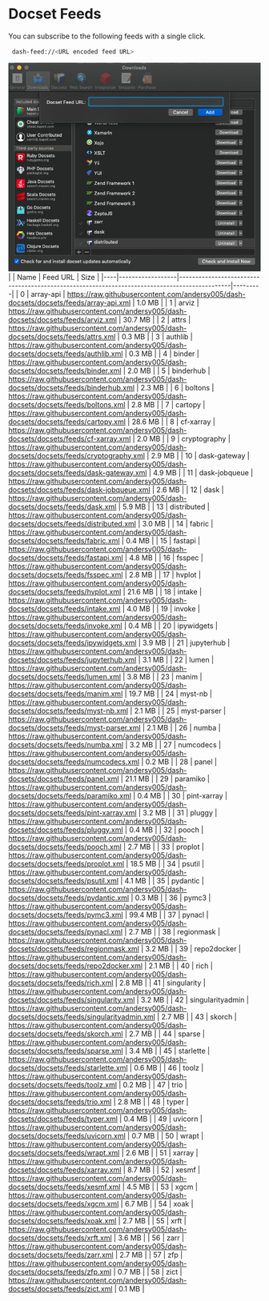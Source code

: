 # Docset Feeds

You can subscribe to the following feeds with a single click.

```bash
 dash-feed://<URL encoded feed URL>
```


![dash-docsets](https://github.com/andersy005/dash-docsets/raw/main/images/how-to-add-feed.png)
|    | Name             | Feed URL                                                                                     | Size    |
|----|------------------|----------------------------------------------------------------------------------------------|---------|
|  0 | array-api        | https://raw.githubusercontent.com/andersy005/dash-docsets/docsets/feeds/array-api.xml        | 1.0 MB  |
|  1 | arviz            | https://raw.githubusercontent.com/andersy005/dash-docsets/docsets/feeds/arviz.xml            | 30.7 MB |
|  2 | attrs            | https://raw.githubusercontent.com/andersy005/dash-docsets/docsets/feeds/attrs.xml            | 0.3 MB  |
|  3 | authlib          | https://raw.githubusercontent.com/andersy005/dash-docsets/docsets/feeds/authlib.xml          | 0.3 MB  |
|  4 | binder           | https://raw.githubusercontent.com/andersy005/dash-docsets/docsets/feeds/binder.xml           | 2.0 MB  |
|  5 | binderhub        | https://raw.githubusercontent.com/andersy005/dash-docsets/docsets/feeds/binderhub.xml        | 2.3 MB  |
|  6 | boltons          | https://raw.githubusercontent.com/andersy005/dash-docsets/docsets/feeds/boltons.xml          | 2.8 MB  |
|  7 | cartopy          | https://raw.githubusercontent.com/andersy005/dash-docsets/docsets/feeds/cartopy.xml          | 28.6 MB |
|  8 | cf-xarray        | https://raw.githubusercontent.com/andersy005/dash-docsets/docsets/feeds/cf-xarray.xml        | 2.0 MB  |
|  9 | cryptography     | https://raw.githubusercontent.com/andersy005/dash-docsets/docsets/feeds/cryptography.xml     | 2.9 MB  |
| 10 | dask-gateway     | https://raw.githubusercontent.com/andersy005/dash-docsets/docsets/feeds/dask-gateway.xml     | 4.9 MB  |
| 11 | dask-jobqueue    | https://raw.githubusercontent.com/andersy005/dash-docsets/docsets/feeds/dask-jobqueue.xml    | 2.6 MB  |
| 12 | dask             | https://raw.githubusercontent.com/andersy005/dash-docsets/docsets/feeds/dask.xml             | 5.9 MB  |
| 13 | distributed      | https://raw.githubusercontent.com/andersy005/dash-docsets/docsets/feeds/distributed.xml      | 3.0 MB  |
| 14 | fabric           | https://raw.githubusercontent.com/andersy005/dash-docsets/docsets/feeds/fabric.xml           | 0.4 MB  |
| 15 | fastapi          | https://raw.githubusercontent.com/andersy005/dash-docsets/docsets/feeds/fastapi.xml          | 4.8 MB  |
| 16 | fsspec           | https://raw.githubusercontent.com/andersy005/dash-docsets/docsets/feeds/fsspec.xml           | 2.8 MB  |
| 17 | hvplot           | https://raw.githubusercontent.com/andersy005/dash-docsets/docsets/feeds/hvplot.xml           | 21.6 MB |
| 18 | intake           | https://raw.githubusercontent.com/andersy005/dash-docsets/docsets/feeds/intake.xml           | 4.0 MB  |
| 19 | invoke           | https://raw.githubusercontent.com/andersy005/dash-docsets/docsets/feeds/invoke.xml           | 0.4 MB  |
| 20 | ipywidgets       | https://raw.githubusercontent.com/andersy005/dash-docsets/docsets/feeds/ipywidgets.xml       | 3.9 MB  |
| 21 | jupyterhub       | https://raw.githubusercontent.com/andersy005/dash-docsets/docsets/feeds/jupyterhub.xml       | 3.1 MB  |
| 22 | lumen            | https://raw.githubusercontent.com/andersy005/dash-docsets/docsets/feeds/lumen.xml            | 3.8 MB  |
| 23 | manim            | https://raw.githubusercontent.com/andersy005/dash-docsets/docsets/feeds/manim.xml            | 19.7 MB |
| 24 | myst-nb          | https://raw.githubusercontent.com/andersy005/dash-docsets/docsets/feeds/myst-nb.xml          | 2.1 MB  |
| 25 | myst-parser      | https://raw.githubusercontent.com/andersy005/dash-docsets/docsets/feeds/myst-parser.xml      | 2.1 MB  |
| 26 | numba            | https://raw.githubusercontent.com/andersy005/dash-docsets/docsets/feeds/numba.xml            | 3.2 MB  |
| 27 | numcodecs        | https://raw.githubusercontent.com/andersy005/dash-docsets/docsets/feeds/numcodecs.xml        | 0.2 MB  |
| 28 | panel            | https://raw.githubusercontent.com/andersy005/dash-docsets/docsets/feeds/panel.xml            | 21.1 MB |
| 29 | paramiko         | https://raw.githubusercontent.com/andersy005/dash-docsets/docsets/feeds/paramiko.xml         | 0.4 MB  |
| 30 | pint-xarray      | https://raw.githubusercontent.com/andersy005/dash-docsets/docsets/feeds/pint-xarray.xml      | 3.2 MB  |
| 31 | pluggy           | https://raw.githubusercontent.com/andersy005/dash-docsets/docsets/feeds/pluggy.xml           | 0.4 MB  |
| 32 | pooch            | https://raw.githubusercontent.com/andersy005/dash-docsets/docsets/feeds/pooch.xml            | 2.7 MB  |
| 33 | proplot          | https://raw.githubusercontent.com/andersy005/dash-docsets/docsets/feeds/proplot.xml          | 18.5 MB |
| 34 | psutil           | https://raw.githubusercontent.com/andersy005/dash-docsets/docsets/feeds/psutil.xml           | 4.1 MB  |
| 35 | pydantic         | https://raw.githubusercontent.com/andersy005/dash-docsets/docsets/feeds/pydantic.xml         | 0.3 MB  |
| 36 | pymc3            | https://raw.githubusercontent.com/andersy005/dash-docsets/docsets/feeds/pymc3.xml            | 99.4 MB |
| 37 | pynacl           | https://raw.githubusercontent.com/andersy005/dash-docsets/docsets/feeds/pynacl.xml           | 2.7 MB  |
| 38 | regionmask       | https://raw.githubusercontent.com/andersy005/dash-docsets/docsets/feeds/regionmask.xml       | 3.2 MB  |
| 39 | repo2docker      | https://raw.githubusercontent.com/andersy005/dash-docsets/docsets/feeds/repo2docker.xml      | 2.1 MB  |
| 40 | rich             | https://raw.githubusercontent.com/andersy005/dash-docsets/docsets/feeds/rich.xml             | 2.8 MB  |
| 41 | singularity      | https://raw.githubusercontent.com/andersy005/dash-docsets/docsets/feeds/singularity.xml      | 3.2 MB  |
| 42 | singularityadmin | https://raw.githubusercontent.com/andersy005/dash-docsets/docsets/feeds/singularityadmin.xml | 2.7 MB  |
| 43 | skorch           | https://raw.githubusercontent.com/andersy005/dash-docsets/docsets/feeds/skorch.xml           | 2.7 MB  |
| 44 | sparse           | https://raw.githubusercontent.com/andersy005/dash-docsets/docsets/feeds/sparse.xml           | 3.4 MB  |
| 45 | starlette        | https://raw.githubusercontent.com/andersy005/dash-docsets/docsets/feeds/starlette.xml        | 0.6 MB  |
| 46 | toolz            | https://raw.githubusercontent.com/andersy005/dash-docsets/docsets/feeds/toolz.xml            | 0.2 MB  |
| 47 | trio             | https://raw.githubusercontent.com/andersy005/dash-docsets/docsets/feeds/trio.xml             | 2.8 MB  |
| 48 | typer            | https://raw.githubusercontent.com/andersy005/dash-docsets/docsets/feeds/typer.xml            | 0.4 MB  |
| 49 | uvicorn          | https://raw.githubusercontent.com/andersy005/dash-docsets/docsets/feeds/uvicorn.xml          | 0.7 MB  |
| 50 | wrapt            | https://raw.githubusercontent.com/andersy005/dash-docsets/docsets/feeds/wrapt.xml            | 2.6 MB  |
| 51 | xarray           | https://raw.githubusercontent.com/andersy005/dash-docsets/docsets/feeds/xarray.xml           | 8.7 MB  |
| 52 | xesmf            | https://raw.githubusercontent.com/andersy005/dash-docsets/docsets/feeds/xesmf.xml            | 4.5 MB  |
| 53 | xgcm             | https://raw.githubusercontent.com/andersy005/dash-docsets/docsets/feeds/xgcm.xml             | 6.7 MB  |
| 54 | xoak             | https://raw.githubusercontent.com/andersy005/dash-docsets/docsets/feeds/xoak.xml             | 2.7 MB  |
| 55 | xrft             | https://raw.githubusercontent.com/andersy005/dash-docsets/docsets/feeds/xrft.xml             | 3.6 MB  |
| 56 | zarr             | https://raw.githubusercontent.com/andersy005/dash-docsets/docsets/feeds/zarr.xml             | 2.7 MB  |
| 57 | zfp              | https://raw.githubusercontent.com/andersy005/dash-docsets/docsets/feeds/zfp.xml              | 0.7 MB  |
| 58 | zict             | https://raw.githubusercontent.com/andersy005/dash-docsets/docsets/feeds/zict.xml             | 0.1 MB  |
